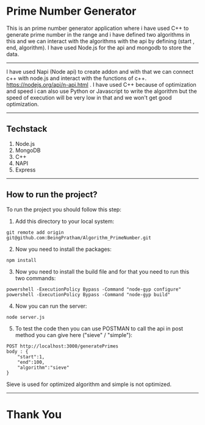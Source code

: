 # Prime Number Generator

This is an prime number generator application where i have used C++ to generate prime number in the range and i have defined two algorithms in this and we can interact with the algorithms with the api by defining (start
, end, algorithm). I have used Node.js for the api and mongodb to store the data.

<hr>

I have used Napi (Node api) to create addon and with that we can connect c++ with node.js and interact with the functions of c++. https://nodejs.org/api/n-api.html .
I have used C++ because of optimization and speed i can also use Python or Javascript to write the algorithm but the speed of execution will be very low in that and we won't get good optimization. 

<hr>

## Techstack

1) Node.js
2) MongoDB
3) C++
4) NAPI
5) Express

<hr>

## How to run the project?

To run the project you should follow this step:

1) Add this directory to your local system:
```
git remote add origin git@github.com:BeingPratham/Algorithm_PrimeNumber.git
```

2) Now you need to install the packages:
```
npm install
```

3) Now you need to install the build file and for that you need to run this two commands:
```
powershell -ExecutionPolicy Bypass -Command "node-gyp configure"
powershell -ExecutionPolicy Bypass -Command "node-gyp build" 
```

4) Now you can run the server:
```
node server.js
```

5) To test the code then you can use POSTMAN to call the api in post method you can give here ("sieve" / "simple"):
```
POST http://localhost:3000/generatePrimes
body : {
    "start":1,
    "end":100,
    "algorithm":"sieve"
}
```

Sieve is used for optimized algorithm and simple is not optimized.
<hr>

# Thank You

